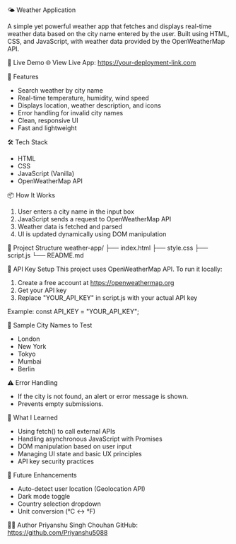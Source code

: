 🌤️ Weather Application

A simple yet powerful weather app that fetches and displays real-time weather data based on the city name entered by the user. Built using HTML, CSS, and JavaScript, with weather data provided by the OpenWeatherMap API.

🔗 Live Demo
🌐 View Live App: https://your-deployment-link.com


🚀 Features
- Search weather by city name
- Real-time temperature, humidity, wind speed
- Displays location, weather description, and icons
- Error handling for invalid city names
- Clean, responsive UI 
- Fast and lightweight

🛠️ Tech Stack
- HTML
- CSS
- JavaScript (Vanilla)
- OpenWeatherMap API

📦 How It Works
1. User enters a city name in the input box
2. JavaScript sends a request to OpenWeatherMap API
3. Weather data is fetched and parsed
4. UI is updated dynamically using DOM manipulation

📁 Project Structure
weather-app/
├── index.html
├── style.css
├── script.js
└── README.md

🔑 API Key Setup
This project uses OpenWeatherMap API. To run it locally:
1. Create a free account at https://openweathermap.org
2. Get your API key
3. Replace "YOUR_API_KEY" in script.js with your actual API key

Example:
const API_KEY = "YOUR_API_KEY";

🧪 Sample City Names to Test
- London
- New York
- Tokyo
- Mumbai
- Berlin

⚠️ Error Handling
- If the city is not found, an alert or error message is shown.
- Prevents empty submissions.

🧠 What I Learned
- Using fetch() to call external APIs
- Handling asynchronous JavaScript with Promises
- DOM manipulation based on user input
- Managing UI state and basic UX principles
- API key security practices

🔮 Future Enhancements
- Auto-detect user location (Geolocation API)
- Dark mode toggle
- Country selection dropdown
- Unit conversion (°C ↔ °F)

🙋‍♂️ Author
Priyanshu Singh Chouhan
GitHub: https://github.com/Priyanshu5088
